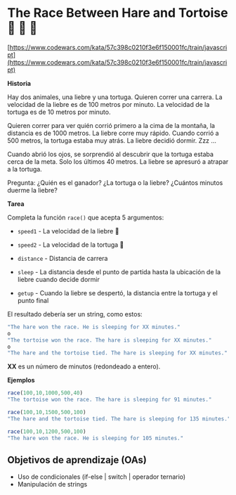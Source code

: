 # The Race Between Hare and Tortoise :checkered_flag: :rabbit: :turtle:

[https://www.codewars.com/kata/57c398c0210f3e6f150001fc/train/javascript](https://www.codewars.com/kata/57c398c0210f3e6f150001fc/train/javascript)

__Historia__

Hay dos animales, una liebre y una tortuga. Quieren correr una carrera. La
velocidad de la liebre es de 100 metros por minuto. La velocidad de la tortuga
es de 10 metros por minuto.

Quieren correr para ver quién corrió primero a la cima de la montaña, la distancia
es de 1000 metros. La liebre corre muy rápido. Cuando corrió a 500 metros, la
tortuga estaba muy atrás. La liebre decidió dormir. Zzz ...

Cuando abrió los ojos, se sorprendió al descubrir que la tortuga estaba cerca de
la meta. Solo los últimos 40 metros. La liebre se apresuró a atrapar a la tortuga.

Pregunta: ¿Quién es el ganador? ¿La tortuga o la liebre? ¿Cuántos minutos
duerme la liebre?

__Tarea__

Completa la función `race()` que acepta 5 argumentos:

- `speed1` - La velocidad de la liebre :rabbit:

- `speed2` - La velocidad de la tortuga :turtle:

- `distance` - Distancia de carrera

- `sleep` - La distancia desde el punto de partida hasta la ubicación de la liebre
cuando decide dormir

- `getup` - Cuando la liebre se despertó, la distancia entre la tortuga y el punto
final

El resultado debería ser un string, como estos:

```js
"The hare won the race. He is sleeping for XX minutes."
o
"The tortoise won the race. The hare is sleeping for XX minutes."
o
"The hare and the tortoise tied. The hare is sleeping for XX minutes."
```

__XX__ es un número de minutos (redondeado a entero).

__Ejemplos__

```js
race(100,10,1000,500,40)
"The tortoise won the race. The hare is sleeping for 91 minutes."

race(100,10,1500,500,100)
"The hare and the tortoise tied. The hare is sleeping for 135 minutes."

race(100,10,1200,500,100)
"The hare won the race. He is sleeping for 105 minutes."
```

## Objetivos de aprendizaje (OAs)

- Uso de condicionales (if-else | switch | operador ternario)
- Manipulación de strings
